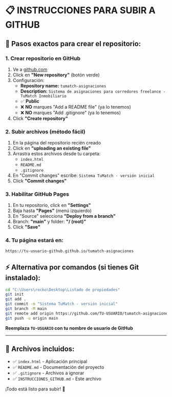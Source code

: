 # 📋 INSTRUCCIONES PARA SUBIR A GITHUB

## 🚀 Pasos exactos para crear el repositorio:

### **1. Crear repositorio en GitHub**
1. Ve a [github.com](https://github.com) 
2. Click en **"New repository"** (botón verde)
3. Configuración:
   - **Repository name:** `tumatch-asignaciones`
   - **Description:** `Sistema de asignaciones para corredores freelance - TuMatch Inmobiliario`
   - ✅ **Public**
   - ❌ **NO** marques "Add a README file" (ya lo tenemos)
   - ❌ **NO** marques "Add .gitignore" (ya lo tenemos)
4. Click **"Create repository"**

### **2. Subir archivos (método fácil)**
1. En la página del repositorio recién creado
2. Click en **"uploading an existing file"**
3. Arrastra estos archivos desde tu carpeta:
   - `index.html`
   - `README.md`
   - `.gitignore`
4. En "Commit changes" escribe: `Sistema TuMatch - versión inicial`
5. Click **"Commit changes"**

### **3. Habilitar GitHub Pages**
1. En tu repositorio, click en **"Settings"**
2. Baja hasta **"Pages"** (menú izquierdo)
3. En "Source" selecciona **"Deploy from a branch"**
4. Branch: **"main"** y folder: **"/ (root)"**
5. Click **"Save"**

### **4. Tu página estará en:**
```
https://tu-usuario-github.github.io/tumatch-asignaciones
```

## ⚡ Alternativa por comandos (si tienes Git instalado):

```bash
cd "C:\Users\rocko\Desktop\Listado de propiedades"
git init
git add .
git commit -m "Sistema TuMatch - versión inicial"
git branch -M main
git remote add origin https://github.com/TU-USUARIO/tumatch-asignaciones.git
git push -u origin main
```

**Reemplaza `TU-USUARIO` con tu nombre de usuario de GitHub**

---

## 📁 Archivos incluidos:
- ✅ `index.html` - Aplicación principal
- ✅ `README.md` - Documentación del proyecto
- ✅ `.gitignore` - Archivos a ignorar
- ✅ `INSTRUCCIONES_GITHUB.md` - Este archivo

¡Todo está listo para subir! 🚀